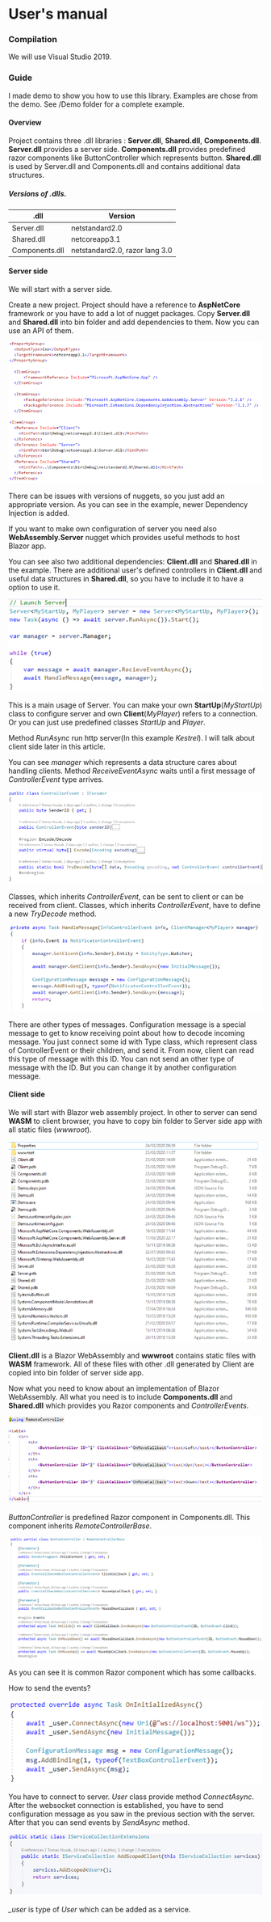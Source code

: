 # User's manual

### Compilation

We will use Visual Studio 2019.

### Guide

I made demo to show you how to use this library. Examples are chose from the demo. See /Demo folder for a complete example.

#### Overview

Project contains three .dll libraries : **Server.dll**, **Shared.dll**, **Components.dll**. **Server.dll** provides a server side. **Components.dll** provides predefined razor components like ButtonController which represents button. **Shared.dll** is used by Server.dll and Components.dll and contains additional data structures.

#####  Versions of .dlls.

| .dll           | Version                        |
| -------------- | ------------------------------ |
| Server.dll     | netstandard2.0                 |
| Shared.dll     | netcoreapp3.1                  |
| Components.dll | netstandard2.0, razor lang 3.0 |

#### Server side

We will start with a server side. 

Create a new project. Project should have a reference to **AspNetCore** framework or you have to add a lot of nugget packages. Copy **Server.dll** and **Shared.dll** into bin folder and add dependencies to them. Now you can use an API of them.  

![](Images/Project.PNG) 

There can be issues with versions of nuggets, so you just add an appropriate version. As you can see in the example, newer Dependency Injection is added.

If you want to make own configuration of server you need also **WebAssembly.Server** nugget which provides useful methods to host Blazor app.

You can see also two additional dependencies: **Client.dll** and **Shared.dll** in the example. There are additional user's defined controllers in **Client.dll** and useful data structures in **Shared.dll**, so you have to include it to have a option to use it.

![](Images/Main.PNG)

This is a main usage of Server. You can make your own **StartUp**(*MyStartUp*) class to configure server and own **Client**(*MyPlayer*) refers to a connection. Or you can just use predefined classes *StartUp* and *Player*. 

Method *RunAsync* run http server(In this example *Kestrel*). I will talk about client side later in this article.

You can see *manager* which represents a data structure cares about handling clients. Method *ReceiveEventAsync* waits until a first message of *ControllerEvent* type arrives.

![](Images/Message.PNG)      

Classes, which inherits *ControllerEvent*, can be sent to client or can be received from client. Classes, which inherits *ControllerEvent*, have to define a new *TryDecode* method. 

![](Images/HandlMessage.PNG) 

There are other types of messages. Configuration message is a special message to get to know receiving point about how to decode incoming message. You just connect some id with Type class, which represent class of ControllerEvent or their children, and send it. From now, client can read this type of message with this ID. You can not send an other type of message with the ID. But you can change it by another configuration message.

#### Client side

We will start with Blazor web assembly project. In other to server can send **WASM** to client browser, you have to copy bin folder to Server side app with all static files (*wwwroot*).

![](Images/Files.PNG)

**Client.dll** is a Blazor WebAssembly and **wwwroot** contains static files with **WASM** framework. All of these files with other .dll generated by Client are copied into bin folder of server side app.

Now what you need to know about an implementation of Blazor WebAssembly. All what you need is to include **Components.dll** and **Shared.dll** which provides you Razor components and *ControllerEvents*.

![](Images/Gamepad.PNG)

*ButtonController* is predefined Razor component in Components.dll. This component inherits *RemoteControllerBase*. 

![](Images/ButtonController.PNG)

As you can see it is common Razor component which has some callbacks.

How to send the events?

![](Images/User.PNG)

You have to connect to server. *User* class provide method *ConnectAsync*. After the websocket connection is established, you have to send configuration message as you saw in the previous section with the server. After that you can send events by *SendAsync* method.

![](Images/AddClient.PNG)

*_user* is type of *User* which can be added as a service.